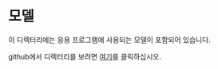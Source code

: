 ﻿# 모델

이 디렉터리에는 응용 프로그램에 사용되는 모델이 포함되어 있습니다.

github에서 디렉터리를 보려면 [여기][githublink]를 클릭하십시오.

[githublink]: https://github.com/Azure/LearnAI-Bootcamp/tree/master/lab02.2-building_bots/resources/code/Models